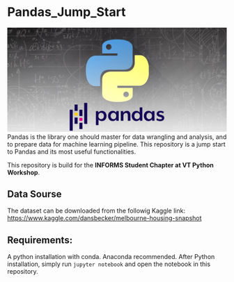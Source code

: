 # Pandas_Jump_Start
![Screenshot](logos.png)
Pandas is the library one should master for data wrangling and analysis, and to prepare data for machine learning pipeline. This repository is a jump start to Pandas and its most useful functionalities.

This repository is build for the **INFORMS Student Chapter at VT Python Workshop**.

## Data Sourse 
The dataset can be downloaded from the followig Kaggle link: 
https://www.kaggle.com/dansbecker/melbourne-housing-snapshot

## Requirements:
A python installation with conda. Anaconda recommended.
After Python installation, simply run `jupyter notebook` and open the notebook in this repository.
